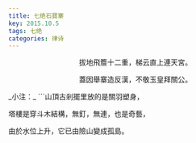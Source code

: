 ```yaml
---
title: 七绝石寶寨
key: 2015.10.5
tags: 七绝
categories: 律诗
---
```


<p align="center">拔地飛簷十二重，梯云直上連天宮。
</p>
<p align="center">蓋因舉寨造反漢，不敬玉皇拜關公。
</p>
_小注：_
```山頂古剎擺里放的是關羽塑身，

塔樓是穿斗木結構，無釘，無連，也是奇藝，

由於水位上升，它已由險山變成孤島。

```